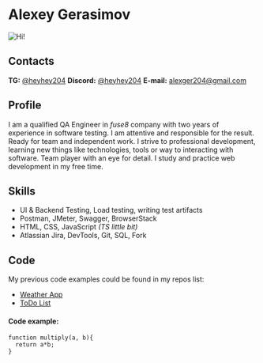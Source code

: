 # Alexey Gerasimov
![Hi!](https://img.hhcdn.ru/photo/523347376.png?t=1671111614&h=s3mzfNmJ3CMkOt4h065Hww)
## Contacts
**TG:** [@heyhey204](https://t.me/HeyHey204)
**Discord:** [@heyhey204](https://discord.com/users/508403827586629643/)
**E-mail:** [alexger204@gmail.com](mailto:alexger204@gmail.com)

## Profile
I am a qualified QA Engineer in *fuse8* company with two years of experience in software testing. I am attentive and responsible for the result. Ready for team and independent work. I strive to professional development, learning new things like technologies, tools or way to interacting with software. Team player with an eye for detail. I study and practice web development in my free time.

## Skills
- UI & Backend Testing, Load testing, writing test artifacts
- Postman, JMeter, Swagger, BrowserStack
- HTML, CSS, JavaScript *(TS little bit)*
- Atlassian Jira, DevTools, Git, SQL, Fork

## Code
My previous code examples could be found in my repos list:
- [Weather App](https://github.com/HeyHey204/weather-app)
- [ToDo List](https://github.com/HeyHey204/yet-another-todo)

#### Code example:
```
function multiply(a, b){
  return a*b;
}
```